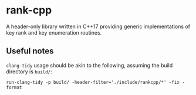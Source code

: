 # rank-cpp

A header-only library written in C++17 providing generic implementations of key
rank and key enumeration routines.

## Useful notes

`clang-tidy` usage should be akin to the following, assuming the build directory
is `build/`:

```shell
run-clang-tidy -p build/ -header-filter='./include/rankcpp/*' -fix -format
```
